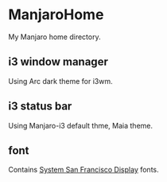 # ManjaroHome
My Manjaro home directory.

## i3 window manager
Using Arc dark theme for i3wm.

## i3 status bar
Using Manjaro-i3 default thme, Maia theme.

## font
Contains [System San Francisco Display](https://github.com/supermarin/YosemiteSanFranciscoFont.git) fonts.
